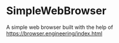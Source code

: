 # SimpleWebBrowser
A simple web browser built with the help of https://browser.engineering/index.html
